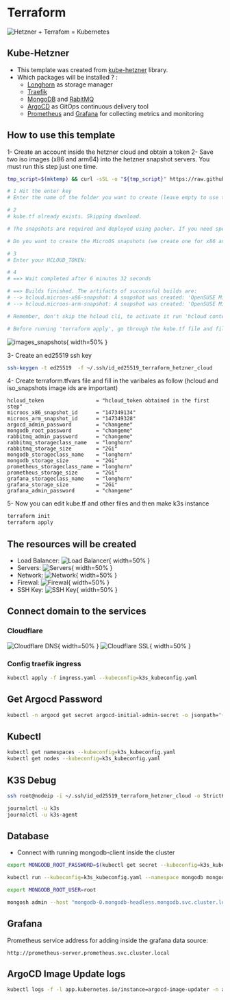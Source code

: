 # Terraform

![Hetzner + Terrafom = Kubernetes](./.images/hetzner_terraform_kubernetes.png)

## Kube-Hetzner

- This template was created from [kube-hetzner](https://github.com/kube-hetzner/terraform-hcloud-kube-hetzner/blob/master/kube.tf.example) library.
- Which packages will be installed ? :
  - [Longhorn](https://longhorn.io/) as storage manager
  - [Traefik](https://traefik.io/)
  - [MongoDB](https://www.mongodb.com/) and [RabitMQ](https://rabbitmq.com/)
  - [ArgoCD](https://argo-cd.readthedocs.io/en/stable/) as GitOps continuous delivery tool
  - [Prometheus](https://prometheus.io/) and [Grafana](https://grafana.com/) for collecting metrics and monitoring

## How to use this template

1- Create an account inside the hetzner cloud and obtain a token
2- Save two iso images (x86 and arm64) into the hetzner snapshot servers. You must run this step just one time.

```bash
tmp_script=$(mktemp) && curl -sSL -o "${tmp_script}" https://raw.githubusercontent.com/kube-hetzner/terraform-hcloud-kube-hetzner/master/scripts/create.sh && chmod +x "${tmp_script}" && "${tmp_script}" && rm "${tmp_script}"

# 1 Hit the enter key
# Enter the name of the folder you want to create (leave empty to use the current directory instead, useful for upgrades):

# 2
# kube.tf already exists. Skipping download.

# The snapshots are required and deployed using packer. If you need specific extra packages, you need to choose no and edit hcloud-microos-snapshots.pkr.hcl file manually. This is not needed in 99% of cases, as we already include the most common packages.

# Do you want to create the MicroOS snapshots (we create one for x86 and one for ARM architectures) with packer now? (yes/no):

# 3
# Enter your HCLOUD_TOKEN:

# 4
# ==> Wait completed after 6 minutes 32 seconds

# ==> Builds finished. The artifacts of successful builds are:
# --> hcloud.microos-x86-snapshot: A snapshot was created: 'OpenSUSE MicroOS x86 by Kube-Hetzner' (ID: 147349134)
# --> hcloud.microos-arm-snapshot: A snapshot was created: 'OpenSUSE MicroOS ARM by Kube-Hetzner' (ID: 147349328)

# Remember, don't skip the hcloud cli, to activate it run 'hcloud context create <project-name>'. It is ideal to quickly debug and allows targeted cleanup when needed!

# Before running 'terraform apply', go through the kube.tf file and fill it with your desired values.
```

![images_snapshots](./.images/x86_and_arm64_images_snapshots.png){ width=50% }

3- Create an ed25519 ssh key

```bash
ssh-keygen -t ed25519  -f ~/.ssh/id_ed25519_terraform_hetzner_cloud
```

4- Create terraform.tfvars file and fill in the varibales as follow (hcloud and iso_snapshots image ids are important)

```env
hcloud_token                 = "hcloud_token obtained in the first step"
microos_x86_snapshot_id      = "147349134"
microos_arm_snapshot_id      = "147349328"
argocd_admin_password        = "changeme"
mongodb_root_password        = "changeme"
rabbitmq_admin_password      = "changeme"
rabbitmq_storageclass_name   = "longhorn"
rabbitmq_storage_size        = "2Gi"
mongodb_storageclass_name    = "longhorn"
mongodb_storage_size         = "2Gi"
prometheus_storageclass_name = "longhorn"
prometheus_storage_size      = "2Gi"
grafana_storageclass_name    = "longhorn"
grafana_storage_size         = "2Gi"
grafana_admin_password       = "changeme"
```

5- Now you can edit kube.tf and other files and then make k3s instance

```bash
terraform init
terraform apply
```

## The resources will be created

- Load Balancer:
  ![Load Balancer](./.images/load_balancers.png){ width=50% }
- Servers:
  ![Servers](./.images/servers.png){ width=50% }
- Network:
  ![Network](./.images/networks.png){ width=50% }
- Firewal:
  ![Firewal](./.images/firewalls.png){ width=50% }
- SSH Key:
  ![SSH Key](./.images/ssh_keys.png){ width=50% }

## Connect domain to the services

### Cloudflare

![Cloudflare DNS](./.images/cloudflare_dns.png){ width=50% }
![Cloudflare SSL](./.images/cloudflare_ssl.png){ width=50% }

### Config traefik ingress

```bash
kubectl apply -f ingress.yaml --kubeconfig=k3s_kubeconfig.yaml
```

## Get Argocd Password

```bash
kubectl -n argocd get secret argocd-initial-admin-secret -o jsonpath="{.data.password}" --kubeconfig=k3s_kubeconfig.yaml | base64 -d
```

## Kubectl

```bash
kubectl get namespaces --kubeconfig=k3s_kubeconfig.yaml
kubectl get nodes --kubeconfig=k3s_kubeconfig.yaml
```

## K3S Debug

```bash
ssh root@nodeip -i ~/.ssh/id_ed25519_terraform_hetzner_cloud -o StrictHostKeyChecking=no -p 2220

journalctl -u k3s
journalctl -u k3s-agent
```

## Database

- Connect with running mongodb-client inside the cluster

```bash
export MONGODB_ROOT_PASSWORD=$(kubectl get secret --kubeconfig=k3s_kubeconfig.yaml --namespace mongodb mongodb -o jsonpath="{.data.mongodb-root-password}" | base64 -d)

kubectl run --kubeconfig=k3s_kubeconfig.yaml --namespace mongodb mongodb-client --rm --tty -i --restart='Never' --env="MONGODB_ROOT_PASSWORD=$MONGODB_ROOT_PASSWORD" --image docker.io/bitnami/mongodb:7.0.4-debian-11-r4 --overrides='{"apiVersion": "v1", "spec": {"nodeSelector": { "run": "packages" }}}' --command -- bash

export MONGODB_ROOT_USER=root

mongosh admin --host "mongodb-0.mongodb-headless.mongodb.svc.cluster.local:27017,mongodb-1.mongodb-headless.mongodb.svc.cluster.local:27017" --authenticationDatabase admin -u $MONGODB_ROOT_USER -p $MONGODB_ROOT_PASSWORD
```

## Grafana

Prometheus service address for adding inside the grafana data source:

```
http://prometheus-server.prometheus.svc.cluster.local
```

## ArgoCD Image Update logs

```bash
kubectl logs -f -l app.kubernetes.io/instance=argocd-image-updater -n argocd --kubeconfig=k3s_kubeconfig.yaml
```
